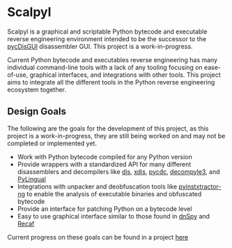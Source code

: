 # Scalpyl
Scalpyl is a graphical and scriptable Python bytecode and executable reverse engineering environment intended to be the successor to the [pycDisGUI](https://github.com/hexadecimalDinosaur/pycDisGUI) disassembler GUI. This project is a work-in-progress.

Current Python bytecode and executables reverse engineering has many individual command-line tools with a lack of any tooling focusing on ease-of-use, graphical interfaces, and integrations with other tools. This project aims to integrate all the different tools in the Python reverse engineering ecosystem together.

## Design Goals
The following are the goals for the development of this project, as this project is a work-in-progress, they are still being worked on and may not be completed or implemented yet.
* Work with Python bytecode compiled for any Python version
* Provide wrappers with a standardized API for many different disassemblers and decompilers like [dis](https://docs.python.org/3/library/dis.html), [xdis](https://github.com/rocky/python-xdis/tree/master), [pycdc](https://github.com/zrax/pycdc), [decompyle3](https://github.com/rocky/python-decompile3), and [PyLingual](https://www.pylingual.io/)
* Integrations with unpacker and deobfuscation tools like [pyinstxtractor-ng](https://github.com/pyinstxtractor/pyinstxtractor-ng) to enable the analysis of executable binaries and obfuscated bytecode
* Provide an interface for patching Python on a bytecode level
* Easy to use graphical interface similar to those found in [dnSpy](https://github.com/dnSpy/dnSpy) and [Recaf](https://github.com/Col-E/Recaf)

Current progress on these goals can be found in a project [here](https://codeberg.org/hexadecimalDinosaur/scalpyl/projects/22924)
